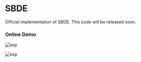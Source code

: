 # SBDE
Official implementation of SBDE.
This code will be released soon.


### Online Demo
![exp](https://github.com/Jay-xyj/SBDE/tree/main/exp/exp1.png)

![exp](https://github.com/Jay-xyj/SBDE/tree/main/exp/exp2.png)
